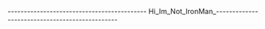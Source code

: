 ------------------------------------------- Hi_Im_Not_IronMan_-----------------------------------------------
